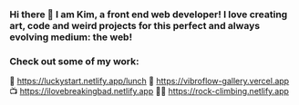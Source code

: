 ### Hi there 👋 I am Kim, a front end web developer! I love creating art, code and weird projects for this perfect and always evolving medium: the web!
### Check out some of my work:
 
🍚 https://luckystart.netlify.app/lunch
🔋 https://vibroflow-gallery.vercel.app
📺 https://ilovebreakingbad.netlify.app
🧗‍♀️ https://rock-climbing.netlify.app
